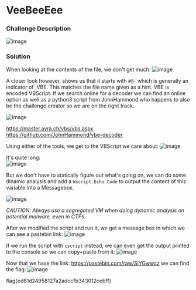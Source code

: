# VeeBeeEee

### Challenge Description
![image](https://github.com/LazyTitan33/CTF-Writeups/assets/80063008/a61e1f53-d70c-474f-be0c-0508f3bab857)

### Solution
When looking at the contents of the file, we don't get much:
![image](https://github.com/LazyTitan33/CTF-Writeups/assets/80063008/9b76c218-611f-4f35-a541-54282d54054e)

A closer look however, shows us that it starts with `#@-` which is generally an indicator of .VBE. This matches the file name given as a hint. VBE is encoded VBScript. If we search online for a decoder we can find an online option as well as a python3 script from JohnHammond who happens to also be the challenge creator so we are on the right track.

![image](https://github.com/LazyTitan33/CTF-Writeups/assets/80063008/3a247935-b86c-4e6c-9a07-a8d5c02da40b)

https://master.ayra.ch/vbs/vbs.aspx 
https://github.com/JohnHammond/vbe-decoder 

Using either of the tools, we get to the VBScript we care about:
![image](https://github.com/LazyTitan33/CTF-Writeups/assets/80063008/89422436-3ed6-4fb4-8182-13862dc53de0)

It's quite long:  
![image](https://github.com/LazyTitan33/CTF-Writeups/assets/80063008/85e2db7b-e95e-4f24-b3b3-843077d3f21a)

But we don't have to statically figure out what's going on, we can do some dinamic analysis and add a `Wscript.Echo Code` to output the content of this variable into a Messagebox.

![image](https://github.com/LazyTitan33/CTF-Writeups/assets/80063008/f9261672-1c17-4d7a-933f-cdd841f407e3)

_CAUTION: Always use a segregated VM when doing dynamic analysis on potential malware, even in CTFs._

After we modified the script and run it, we get a message box in which we can see a pastebin link:
![image](https://github.com/LazyTitan33/CTF-Writeups/assets/80063008/ef95155a-f002-486e-91be-2f7e75248201)

If we run the script with `cscript` instead, we can even get the output printed to the console so we can copy+paste from it:
![image](https://github.com/LazyTitan33/CTF-Writeups/assets/80063008/668ada66-c8c8-405b-92a8-bc81152966c2)

Now that we have the link: https://pastebin.com/raw/SiYGwwcz we can find the flag:
![image](https://github.com/LazyTitan33/CTF-Writeups/assets/80063008/cd72b7df-3f1f-416a-aa32-9c1050def557)

flag{ed81d24958127a2adccfb343012cebff}
